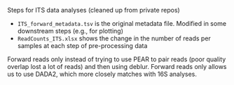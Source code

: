 Steps for ITS data analyses (cleaned up from private repos)

- `ITS_forward_metadata.tsv` is the original metadata file. Modified in some downstream steps (e.g., for plotting)
- `ReadCounts_ITS.xlsx` shows the change in the number of reads per samples at each step of pre-processing data

Forward reads only instead of trying to use PEAR to pair reads (poor quality overlap lost a lot of reads) and then using deblur. Forward reads only allows us to use DADA2, which more closely matches with 16S analyses.
